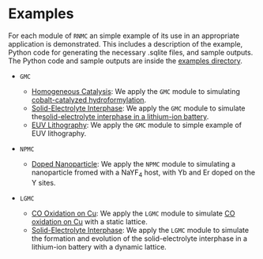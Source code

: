 # Examples
For each module of `RNMC` an simple example of its use in an appropriate application is demonstrated. This includes a description of the example, Python code for generating the necessary .sqlite files, and sample outputs. The Python code and sample outputs are inside the <a href="{{ site.github.repository_url }}"> examples directory</a>.

- `GMC` 
    - [Homogeneous Catalysis](./GMC_exp.md): We apply the `GMC` module to simulating [cobalt-catalyzed hydroformylation](https://pubs.rsc.org/en/content/articlehtml/2017/sc/c7sc03628k).
    - [Solid-Electrolyte Interphase](./GMC_exp.md): We apply the `GMC` module to simulate the[solid-electrolyte interphase in a lithium-ion battery](https://chemrxiv.org/engage/chemrxiv/article-details/61c509e6f52bc461dacb7766).
    - [EUV Lithography](./GMC_exp.md): We apply the `GMC` module to simple example of EUV lithography.

- `NPMC`
    - [Doped Nanoparticle](./NPMC.md): We apply the `NPMC` module to simulating a nanoparticle fromed with a NaYF<sub>4</sub> host, with Yb and Er doped on the Y sites.

- `LGMC` 
    - [CO Oxidation on Cu](./LGMC_exp.md): We apply the `LGMC` module to simulate [CO oxidation on Cu](https://pubs.aip.org/aip/jcp/article/155/16/164701/199778/Effects-of-surface-diffusion-in-electrocatalytic) with a static lattice.
    - [Solid-Electrolyte Interphase](./LGMC_exp.md): We apply the `LGMC` module to simulate the formation and evolution of the solid-electrolyte interphase in a lithium-ion battery with a dynamic lattice.
